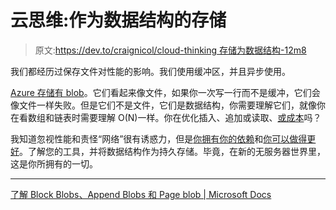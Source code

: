 # 云思维:作为数据结构的存储

> 原文:[https://dev.to/craignicol/cloud-thinking 存储为数据结构-12m8](https://dev.to/craignicol/cloud-thinking--storage-as-data-structures-12m8)

我们都经历过保存文件对性能的影响。我们使用缓冲区，并且异步使用。

[Azure 存储有 blob](https://docs.microsoft.com/en-us/rest/api/storageservices/Understanding-Block-Blobs--Append-Blobs--and-Page-Blobs)。它们看起来像文件，如果你一次写一行而不是缓冲，它们会像文件一样失败。但是它们不是文件，它们是数据结构，你需要理解它们，就像你在看数组和链表时需要理解 O(N)一样。你在优化插入、追加或读取、[或成本](https://craignicol.wordpress.com/2016/10/18/cloud-thinking-efficiency-as-a-requirement/)吗？

我知道忽视性能和责怪“网络”很有诱惑力，但是[你拥有你的依赖](https://craignicol.wordpress.com/2016/11/04/you-own-your-dependencies/)和[你可以做得更好](https://craignicol.wordpress.com/2016/04/19/speed-peak-performance/)。了解您的工具，并将数据结构作为持久存储。毕竟，在新的无服务器世界里，这是你所拥有的一切。

* * *

[了解 Block Blobs、Append Blobs 和 Page blob | Microsoft Docs](https://docs.microsoft.com/en-us/rest/api/storageservices/Understanding-Block-Blobs--Append-Blobs--and-Page-Blobs)